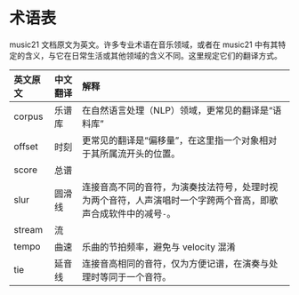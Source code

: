 # 术语表
music21 文档原文为英文。许多专业术语在音乐领域，或者在 music21 中有其特定的含义，与它在日常生活或其他领域的含义不同。这里规定它们的翻译方式。

| 英文原文 | 中文翻译 | 解释 |
|:-|:-|:-|
| corpus | 乐谱库 | 在自然语言处理（NLP）领域，更常见的翻译是“语料库” |
| offset | 时刻 | 更常见的翻译是“偏移量”，在这里指一个对象相对于其所属流开头的位置。 |
| score | 总谱 | |
| slur | 圆滑线 | 连接音高不同的音符，为演奏技法符号，处理时视为两个音符，人声演唱时一个字跨两个音高，即歌声合成软件中的减号`-`。 |
| stream | 流 | |
| tempo | 曲速 | 乐曲的节拍频率，避免与 velocity 混淆 |
| tie | 延音线 | 连接音高相同的音符，仅为方便记谱，在演奏与处理时等同于一个音符。 |